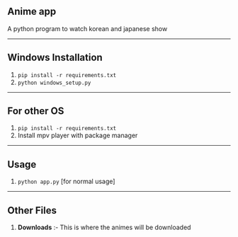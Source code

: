 ## Anime app
A python program to watch korean and japanese show

***

## Windows Installation
1. ``pip install -r requirements.txt``
2. ``python windows_setup.py``

***

## For other OS
1. ``pip install -r requirements.txt``
2. Install mpv player with package manager

***

## Usage
1. ``python app.py`` [for normal usage]


***

## Other Files
1. **Downloads** :- This is where the animes will be downloaded


